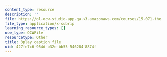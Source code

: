 ```yaml
---
content_type: resource
description: ''
file: https://ol-ocw-studio-app-qa.s3.amazonaws.com/courses/15-071-the-analytics-edge-spring-2017/427fe7c6954db32ebb55546284f8874f_Cks6Wn29TLg.srt
file_type: application/x-subrip
learning_resource_types: []
ocw_type: OCWFile
resourcetype: Other
title: 3play caption file
uid: 427fe7c6-954d-b32e-bb55-546284f8874f
---
```


